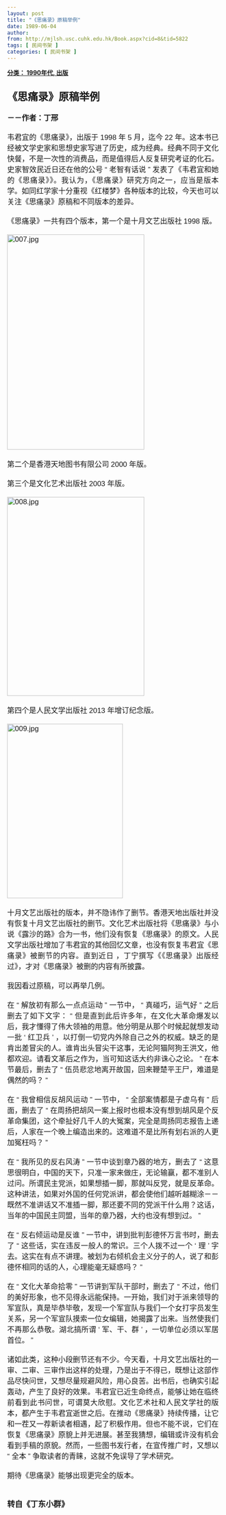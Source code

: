 ```yaml
---
layout: post
title: "《思痛录》原稿举例"
date: 1989-06-04
author: 
from: http://mjlsh.usc.cuhk.edu.hk/Book.aspx?cid=8&tid=5822
tags: [ 民间书架 ]
categories: [ 民间书架 ]
---
```


<div style="margin: 15px 10px 10px 0px;">
 <div>
  <span id="ctl00_ContentPlaceHolder1_chapter1_SubjectLabel" style="font-weight:bold;text-decoration:underline;">
   分类： 1990年代, 出版
  </span>
 </div>
 <p class="p2" style='font-variant-numeric: normal; font-variant-east-asian: normal; font-stretch: normal; line-height: normal; font-family: "PingFang SC"; margin: 0px; text-align: justify;'>
  <b>
   <font size="5">
    <br class="Apple-interchange-newline"/>
    《思痛录》原稿举例
   </font>
  </b>
 </p>
 <p class="p1" style="font-variant-numeric: normal; font-variant-east-asian: normal; font-stretch: normal; font-size: 17px; line-height: normal; font-family: Helvetica; margin: 0px; text-align: justify; min-height: 20px;">
  <b>
   <br/>
  </b>
 </p>
 <p class="p2" style='font-variant-numeric: normal; font-variant-east-asian: normal; font-stretch: normal; font-size: 17px; line-height: normal; font-family: "PingFang SC"; margin: 0px; text-align: justify;'>
  <b>
   －－作者：丁邢
  </b>
 </p>
 <p class="p1" style="font-variant-numeric: normal; font-variant-east-asian: normal; font-stretch: normal; font-size: 17px; line-height: normal; font-family: Helvetica; margin: 0px; text-align: justify; min-height: 20px;">
  <br/>
 </p>
 <p class="p2" style='font-variant-numeric: normal; font-variant-east-asian: normal; font-stretch: normal; font-size: 17px; line-height: normal; font-family: "PingFang SC"; margin: 0px; text-align: justify;'>
  韦君宜的《思痛录》，出版于
  <span class="s1" style="font-variant-numeric: normal; font-variant-east-asian: normal; font-stretch: normal; line-height: normal; font-family: Helvetica;">
   1998
  </span>
  年
  <span class="s1" style="font-variant-numeric: normal; font-variant-east-asian: normal; font-stretch: normal; line-height: normal; font-family: Helvetica;">
   5
  </span>
  月，迄今
  <span class="s1" style="font-variant-numeric: normal; font-variant-east-asian: normal; font-stretch: normal; line-height: normal; font-family: Helvetica;">
   22
  </span>
  年。这本书已经被文学史家和思想史家写进了历史，成为经典。经典不同于文化快餐，不是一次性的消费品，而是值得后人反复研究考证的化石。史家智效民近日还在他的公号
  <span class="s1" style="font-variant-numeric: normal; font-variant-east-asian: normal; font-stretch: normal; line-height: normal; font-family: Helvetica;">
   “
  </span>
  老智有话说
  <span class="s1" style="font-variant-numeric: normal; font-variant-east-asian: normal; font-stretch: normal; line-height: normal; font-family: Helvetica;">
   ”
  </span>
  发表了《韦君宜和她的《思痛录》》。我认为，《思痛录》研究方向之一，应当是版本学。如同红学家十分重视《红楼梦》各种版本的比较，今天也可以关注《思痛录》原稿和不同版本的差异。
 </p>
 <p class="p1" style="font-variant-numeric: normal; font-variant-east-asian: normal; font-stretch: normal; font-size: 17px; line-height: normal; font-family: Helvetica; margin: 0px; text-align: justify; min-height: 20px;">
  <br/>
 </p>
 <p class="p2" style='font-variant-numeric: normal; font-variant-east-asian: normal; font-stretch: normal; font-size: 17px; line-height: normal; font-family: "PingFang SC"; margin: 0px; text-align: justify;'>
  《思痛录》一共有四个版本，第一个是十月文艺出版社
  <span class="s1" style="font-variant-numeric: normal; font-variant-east-asian: normal; font-stretch: normal; line-height: normal; font-family: Helvetica;">
   1998
  </span>
  版。
 </p>
 <p class="p1" style="font-variant-numeric: normal; font-variant-east-asian: normal; font-stretch: normal; font-size: 17px; line-height: normal; font-family: Helvetica; margin: 0px; text-align: justify; min-height: 20px;">
  <br/>
 </p>
 <p class="p3" style="font-variant-numeric: normal; font-variant-east-asian: normal; font-stretch: normal; font-size: 17px; line-height: normal; font-family: Helvetica; margin: 0px; text-align: justify;">
  <img alt="007.jpg" border="0" height="501" src="http://mjlsh.usc.cuhk.edu.hk/medias/contents/5821/007.jpg" width="320"/>
 </p>
 <p class="p1" style="font-variant-numeric: normal; font-variant-east-asian: normal; font-stretch: normal; font-size: 17px; line-height: normal; font-family: Helvetica; margin: 0px; text-align: justify; min-height: 20px;">
  <br/>
 </p>
 <p class="p2" style='font-variant-numeric: normal; font-variant-east-asian: normal; font-stretch: normal; font-size: 17px; line-height: normal; font-family: "PingFang SC"; margin: 0px; text-align: justify;'>
  第二个是香港天地图书有限公司
  <span class="s1" style="font-variant-numeric: normal; font-variant-east-asian: normal; font-stretch: normal; line-height: normal; font-family: Helvetica;">
   2000
  </span>
  年版。
 </p>
 <p class="p1" style="font-variant-numeric: normal; font-variant-east-asian: normal; font-stretch: normal; font-size: 17px; line-height: normal; font-family: Helvetica; margin: 0px; text-align: justify; min-height: 20px;">
  <br/>
 </p>
 <p class="p2" style='font-variant-numeric: normal; font-variant-east-asian: normal; font-stretch: normal; font-size: 17px; line-height: normal; font-family: "PingFang SC"; margin: 0px; text-align: justify;'>
  第三个是文化艺术出版社
  <span class="s1" style="font-variant-numeric: normal; font-variant-east-asian: normal; font-stretch: normal; line-height: normal; font-family: Helvetica;">
   2003
  </span>
  年版。
 </p>
 <p class="p1" style="font-variant-numeric: normal; font-variant-east-asian: normal; font-stretch: normal; font-size: 17px; line-height: normal; font-family: Helvetica; margin: 0px; text-align: justify; min-height: 20px;">
  <br/>
 </p>
 <p class="p3" style="font-variant-numeric: normal; font-variant-east-asian: normal; font-stretch: normal; font-size: 17px; line-height: normal; font-family: Helvetica; margin: 0px; text-align: justify;">
  <img alt="008.jpg" border="0" height="463" src="http://mjlsh.usc.cuhk.edu.hk/medias/contents/5821/008.jpg" width="320"/>
 </p>
 <p class="p1" style="font-variant-numeric: normal; font-variant-east-asian: normal; font-stretch: normal; font-size: 17px; line-height: normal; font-family: Helvetica; margin: 0px; text-align: justify; min-height: 20px;">
  <br/>
 </p>
 <p class="p2" style='font-variant-numeric: normal; font-variant-east-asian: normal; font-stretch: normal; font-size: 17px; line-height: normal; font-family: "PingFang SC"; margin: 0px; text-align: justify;'>
  第四个是人民文学出版社
  <span class="s1" style="font-variant-numeric: normal; font-variant-east-asian: normal; font-stretch: normal; line-height: normal; font-family: Helvetica;">
   2013
  </span>
  年增订纪念版。
 </p>
 <p class="p1" style="font-variant-numeric: normal; font-variant-east-asian: normal; font-stretch: normal; font-size: 17px; line-height: normal; font-family: Helvetica; margin: 0px; text-align: justify; min-height: 20px;">
  <br/>
 </p>
 <p class="p3" style="font-variant-numeric: normal; font-variant-east-asian: normal; font-stretch: normal; font-size: 17px; line-height: normal; font-family: Helvetica; margin: 0px; text-align: justify;">
  <img alt="009.jpg" border="0" height="406" src="http://mjlsh.usc.cuhk.edu.hk/medias/contents/5821/009.jpg" width="270"/>
 </p>
 <p class="p1" style="font-variant-numeric: normal; font-variant-east-asian: normal; font-stretch: normal; font-size: 17px; line-height: normal; font-family: Helvetica; margin: 0px; text-align: justify; min-height: 20px;">
  <br/>
 </p>
 <p class="p2" style='font-variant-numeric: normal; font-variant-east-asian: normal; font-stretch: normal; font-size: 17px; line-height: normal; font-family: "PingFang SC"; margin: 0px; text-align: justify;'>
  十月文艺出版社的版本，并不隐讳作了删节。香港天地出版社并没有恢复十月文艺出版社的删节。文化艺术出版社将《思痛录》与小说《露沙的路》合为一书，他们没有恢复《思痛录》的原文。人民文学出版社增加了韦君宜的其他回忆文章，也没有恢复韦君宜《思痛录》被删节的内容。直到近日
  <span class="s1" style="font-variant-numeric: normal; font-variant-east-asian: normal; font-stretch: normal; line-height: normal; font-family: Helvetica;">
  </span>
  ，丁宁撰写《《思痛录》出版经过》，才对《思痛录》被删的内容有所披露。
 </p>
 <p class="p1" style="font-variant-numeric: normal; font-variant-east-asian: normal; font-stretch: normal; font-size: 17px; line-height: normal; font-family: Helvetica; margin: 0px; text-align: justify; min-height: 20px;">
  <br/>
 </p>
 <p class="p2" style='font-variant-numeric: normal; font-variant-east-asian: normal; font-stretch: normal; font-size: 17px; line-height: normal; font-family: "PingFang SC"; margin: 0px; text-align: justify;'>
  我因看过原稿，可以再举几例。
 </p>
 <p class="p1" style="font-variant-numeric: normal; font-variant-east-asian: normal; font-stretch: normal; font-size: 17px; line-height: normal; font-family: Helvetica; margin: 0px; text-align: justify; min-height: 20px;">
  <br/>
 </p>
 <p class="p2" style='font-variant-numeric: normal; font-variant-east-asian: normal; font-stretch: normal; font-size: 17px; line-height: normal; font-family: "PingFang SC"; margin: 0px; text-align: justify;'>
  在
  <span class="s1" style="font-variant-numeric: normal; font-variant-east-asian: normal; font-stretch: normal; line-height: normal; font-family: Helvetica;">
   “
  </span>
  解放初有那么一点点运动
  <span class="s1" style="font-variant-numeric: normal; font-variant-east-asian: normal; font-stretch: normal; line-height: normal; font-family: Helvetica;">
   ”
  </span>
  一节中，
  <span class="s1" style="font-variant-numeric: normal; font-variant-east-asian: normal; font-stretch: normal; line-height: normal; font-family: Helvetica;">
   “
  </span>
  真碰巧，运气好
  <span class="s1" style="font-variant-numeric: normal; font-variant-east-asian: normal; font-stretch: normal; line-height: normal; font-family: Helvetica;">
   ”
  </span>
  之后删去了如下文字：
  <span class="s1" style="font-variant-numeric: normal; font-variant-east-asian: normal; font-stretch: normal; line-height: normal; font-family: Helvetica;">
   “
  </span>
  但是直到此后许多年，在文化大革命爆发以后，我才懂得了伟大领袖的用意。他分明是从那个时候起就想发动一批
  <span class="s1" style="font-variant-numeric: normal; font-variant-east-asian: normal; font-stretch: normal; line-height: normal; font-family: Helvetica;">
   ‘
  </span>
  红卫兵
  <span class="s1" style="font-variant-numeric: normal; font-variant-east-asian: normal; font-stretch: normal; line-height: normal; font-family: Helvetica;">
   ’
  </span>
  ，以打倒一切党内外除自己之外的权威。缺乏的是肯出差冒尖的人。谁肯出头冒尖干这事，无论阿猫阿狗王洪文，他都欢迎。请看文革后之作为，当可知这话大约非诛心之论。
  <span class="s1" style="font-variant-numeric: normal; font-variant-east-asian: normal; font-stretch: normal; line-height: normal; font-family: Helvetica;">
   ”
  </span>
  在本节最后，删去了
  <span class="s1" style="font-variant-numeric: normal; font-variant-east-asian: normal; font-stretch: normal; line-height: normal; font-family: Helvetica;">
   “
  </span>
  伍员悲忿地离开故国，回来鞭楚平王尸，难道是偶然的吗？
  <span class="s1" style="font-variant-numeric: normal; font-variant-east-asian: normal; font-stretch: normal; line-height: normal; font-family: Helvetica;">
   ”
  </span>
 </p>
 <p class="p1" style="font-variant-numeric: normal; font-variant-east-asian: normal; font-stretch: normal; font-size: 17px; line-height: normal; font-family: Helvetica; margin: 0px; text-align: justify; min-height: 20px;">
  <br/>
 </p>
 <p class="p2" style='font-variant-numeric: normal; font-variant-east-asian: normal; font-stretch: normal; font-size: 17px; line-height: normal; font-family: "PingFang SC"; margin: 0px; text-align: justify;'>
  在
  <span class="s1" style="font-variant-numeric: normal; font-variant-east-asian: normal; font-stretch: normal; line-height: normal; font-family: Helvetica;">
   “
  </span>
  我曾相信反胡风运动
  <span class="s1" style="font-variant-numeric: normal; font-variant-east-asian: normal; font-stretch: normal; line-height: normal; font-family: Helvetica;">
   ”
  </span>
  一节中，
  <span class="s1" style="font-variant-numeric: normal; font-variant-east-asian: normal; font-stretch: normal; line-height: normal; font-family: Helvetica;">
   “
  </span>
  全部案情都是子虚乌有
  <span class="s1" style="font-variant-numeric: normal; font-variant-east-asian: normal; font-stretch: normal; line-height: normal; font-family: Helvetica;">
   ”
  </span>
  后面，删去了
  <span class="s1" style="font-variant-numeric: normal; font-variant-east-asian: normal; font-stretch: normal; line-height: normal; font-family: Helvetica;">
   “
  </span>
  在周扬把胡风一案上报时也根本没有想到胡风是个反革命集团，这个牵扯好几千人的大冤案，完全是周扬同志报告上递后，人家在一个晚上编造出来的。这难道不是比所有划右派的人更加冤枉吗？
  <span class="s1" style="font-variant-numeric: normal; font-variant-east-asian: normal; font-stretch: normal; line-height: normal; font-family: Helvetica;">
   ”
  </span>
 </p>
 <p class="p1" style="font-variant-numeric: normal; font-variant-east-asian: normal; font-stretch: normal; font-size: 17px; line-height: normal; font-family: Helvetica; margin: 0px; text-align: justify; min-height: 20px;">
  <br/>
 </p>
 <p class="p2" style='font-variant-numeric: normal; font-variant-east-asian: normal; font-stretch: normal; font-size: 17px; line-height: normal; font-family: "PingFang SC"; margin: 0px; text-align: justify;'>
  在
  <span class="s1" style="font-variant-numeric: normal; font-variant-east-asian: normal; font-stretch: normal; line-height: normal; font-family: Helvetica;">
   “
  </span>
  我所见的反右风涛
  <span class="s1" style="font-variant-numeric: normal; font-variant-east-asian: normal; font-stretch: normal; line-height: normal; font-family: Helvetica;">
   ”
  </span>
  一节中谈到章乃器的地方，删去了
  <span class="s1" style="font-variant-numeric: normal; font-variant-east-asian: normal; font-stretch: normal; line-height: normal; font-family: Helvetica;">
   “
  </span>
  这意思很明白，中国的天下，只准一家来做庄，无论输赢，都不准别人过问。所谓民主党派，如果想插一脚，那就叫反党，就是反革命。这种讲法，如果对外国的任何党派讲，都会使他们越听越糊涂－－既然不准讲话又不准插一脚，那还要不同的党派干什么用？这话，当年的中国民主同盟，当年的章乃器，大约也没有想到过。
  <span class="s1" style="font-variant-numeric: normal; font-variant-east-asian: normal; font-stretch: normal; line-height: normal; font-family: Helvetica;">
   ”
  </span>
 </p>
 <p class="p1" style="font-variant-numeric: normal; font-variant-east-asian: normal; font-stretch: normal; font-size: 17px; line-height: normal; font-family: Helvetica; margin: 0px; text-align: justify; min-height: 20px;">
  <br/>
 </p>
 <p class="p2" style='font-variant-numeric: normal; font-variant-east-asian: normal; font-stretch: normal; font-size: 17px; line-height: normal; font-family: "PingFang SC"; margin: 0px; text-align: justify;'>
  在
  <span class="s1" style="font-variant-numeric: normal; font-variant-east-asian: normal; font-stretch: normal; line-height: normal; font-family: Helvetica;">
   “
  </span>
  反右倾运动是反谁
  <span class="s1" style="font-variant-numeric: normal; font-variant-east-asian: normal; font-stretch: normal; line-height: normal; font-family: Helvetica;">
   ”
  </span>
  一节中，讲到批判彭德怀万言书时，删去了
  <span class="s1" style="font-variant-numeric: normal; font-variant-east-asian: normal; font-stretch: normal; line-height: normal; font-family: Helvetica;">
   “
  </span>
  这些话，实在违反一般人的常识。三个人拨不过一个
  <span class="s1" style="font-variant-numeric: normal; font-variant-east-asian: normal; font-stretch: normal; line-height: normal; font-family: Helvetica;">
   ‘
  </span>
  理
  <span class="s1" style="font-variant-numeric: normal; font-variant-east-asian: normal; font-stretch: normal; line-height: normal; font-family: Helvetica;">
   ’
  </span>
  字去。这实在有点不讲理。被划为右倾机会主义分子的人，说了和彭德怀相同的话的人，心理能毫无疑惑吗？
  <span class="s1" style="font-variant-numeric: normal; font-variant-east-asian: normal; font-stretch: normal; line-height: normal; font-family: Helvetica;">
   ”
  </span>
 </p>
 <p class="p1" style="font-variant-numeric: normal; font-variant-east-asian: normal; font-stretch: normal; font-size: 17px; line-height: normal; font-family: Helvetica; margin: 0px; text-align: justify; min-height: 20px;">
  <br/>
 </p>
 <p class="p2" style='font-variant-numeric: normal; font-variant-east-asian: normal; font-stretch: normal; font-size: 17px; line-height: normal; font-family: "PingFang SC"; margin: 0px; text-align: justify;'>
  在
  <span class="s1" style="font-variant-numeric: normal; font-variant-east-asian: normal; font-stretch: normal; line-height: normal; font-family: Helvetica;">
   “
  </span>
  文化大革命拾零
  <span class="s1" style="font-variant-numeric: normal; font-variant-east-asian: normal; font-stretch: normal; line-height: normal; font-family: Helvetica;">
   ”
  </span>
  一节讲到军队干部时，删去了
  <span class="s1" style="font-variant-numeric: normal; font-variant-east-asian: normal; font-stretch: normal; line-height: normal; font-family: Helvetica;">
   “
  </span>
  不过，他们的美好形象，也不见得永远能保持。一开始，我们对于派来领导的军宣队，真是毕恭毕敬，发现一个军宣队与我们一个女打字员发生关系，另一个军宣队摸索一位女编辑，她揭露了出来。当然使我们不再那么恭敬。湖北搞所谓
  <span class="s1" style="font-variant-numeric: normal; font-variant-east-asian: normal; font-stretch: normal; line-height: normal; font-family: Helvetica;">
   ‘
  </span>
  军、干、群
  <span class="s1" style="font-variant-numeric: normal; font-variant-east-asian: normal; font-stretch: normal; line-height: normal; font-family: Helvetica;">
   ’
  </span>
  ，一切单位必须以军居首位。
  <span class="s1" style="font-variant-numeric: normal; font-variant-east-asian: normal; font-stretch: normal; line-height: normal; font-family: Helvetica;">
   ”
  </span>
 </p>
 <p class="p1" style="font-variant-numeric: normal; font-variant-east-asian: normal; font-stretch: normal; font-size: 17px; line-height: normal; font-family: Helvetica; margin: 0px; text-align: justify; min-height: 20px;">
  <br/>
 </p>
 <p class="p2" style='font-variant-numeric: normal; font-variant-east-asian: normal; font-stretch: normal; font-size: 17px; line-height: normal; font-family: "PingFang SC"; margin: 0px; text-align: justify;'>
  诸如此类，这种小段删节还有不少。今天看，十月文艺出版社的一审、二审、三审作出这样的处理，乃是出于不得已，既想让这部作品尽快问世，又想尽量规避风险，用心良苦。出书后，也确实引起轰动，产生了良好的效果。韦君宜已近生命终点，能够让她在临终前看到此书问世，可谓莫大欣慰。文化艺术社和人民文学社的版本，都产生于韦君宜逝世之后。在推动《思痛录》持续传播，让它和一茬又一荐新读者相遇，起了积极作用。但也不能不说，它们在恢复《思痛录》原貌上并无进展。甚至我猜想，编辑或许没有机会看到手稿的原貌。然而，一些图书发行者，在宣传推广时，又想以
  <span class="s1" style="font-variant-numeric: normal; font-variant-east-asian: normal; font-stretch: normal; line-height: normal; font-family: Helvetica;">
   “
  </span>
  全本
  <span class="s1" style="font-variant-numeric: normal; font-variant-east-asian: normal; font-stretch: normal; line-height: normal; font-family: Helvetica;">
   ”
  </span>
  争取读者的青睐，这就不免误导了学术研究。
 </p>
 <p class="p1" style="font-variant-numeric: normal; font-variant-east-asian: normal; font-stretch: normal; font-size: 17px; line-height: normal; font-family: Helvetica; margin: 0px; text-align: justify; min-height: 20px;">
  <br/>
 </p>
 <p class="p2" style='font-variant-numeric: normal; font-variant-east-asian: normal; font-stretch: normal; font-size: 17px; line-height: normal; font-family: "PingFang SC"; margin: 0px; text-align: justify;'>
  期待《思痛录》能够出现更完全的版本。
 </p>
 <p class="p1" style="font-variant-numeric: normal; font-variant-east-asian: normal; font-stretch: normal; font-size: 17px; line-height: normal; font-family: Helvetica; margin: 0px; text-align: justify; min-height: 20px;">
  <br/>
 </p>
 <p class="p1" style="font-variant-numeric: normal; font-variant-east-asian: normal; font-stretch: normal; line-height: normal; font-family: Helvetica; margin: 0px; text-align: justify; min-height: 20px;">
  <b>
   <font size="4">
    <br/>
   </font>
  </b>
 </p>
 <p class="p2" style='font-variant-numeric: normal; font-variant-east-asian: normal; font-stretch: normal; line-height: normal; font-family: "PingFang SC"; margin: 0px; text-align: justify;'>
  <b>
   <font size="4">
    转自《丁东小群》
   </font>
  </b>
 </p>
</div>

